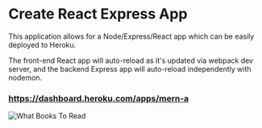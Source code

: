 # Create React Express App

This application allows for a Node/Express/React app which can be easily deployed to Heroku.

The front-end React app will auto-reload as it's updated via webpack dev server, and the backend Express app will auto-reload independently with nodemon.

### https://dashboard.heroku.com/apps/mern-a

![What Books To Read](/client/public/BooksToRead.gif)
